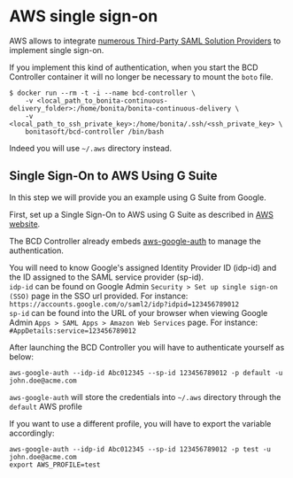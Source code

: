 # AWS single sign-on

AWS allows to integrate [numerous Third-Party SAML Solution Providers](https://docs.aws.amazon.com/IAM/latest/UserGuide/id_roles_providers_saml_3rd-party.html) to implement single sign-on.

If you implement this kind of authentication, when you start the BCD Controller container it will no longer be necessary to mount the `boto` file.

```
$ docker run --rm -t -i --name bcd-controller \
    -v <local_path_to_bonita-continuous-delivery_folder>:/home/bonita/bonita-continuous-delivery \
    -v <local_path_to_ssh_private_key>:/home/bonita/.ssh/<ssh_private_key> \
    bonitasoft/bcd-controller /bin/bash
```

Indeed you will use `~/.aws` directory instead.

## Single Sign-On to AWS Using G Suite

In this step we will provide you an example using G Suite from Google.

First, set up a Single Sign-On to AWS using G Suite as described in [AWS website](https://aws.amazon.com/es/blogs/security/how-to-set-up-federated-single-sign-on-to-aws-using-google-apps/).

The BCD Controller already embeds [aws-google-auth](https://github.com/cevoaustralia/aws-google-auth) to manage the authentication.

You will need to know Google's assigned Identity Provider ID (idp-id) and the ID assigned to the SAML service provider (sp-id).  
`idp-id` can be found on Google Admin `Security > Set up single sign-on (SSO)` page in the SSO url provided. For instance: `https://accounts.google.com/o/saml2/idp?idpid=123456789012`  
`sp-id` can be found into the URL of your browser when viewing Google Admin `Apps > SAML Apps > Amazon Web Services` page. For instance: `#AppDetails:service=123456789012`

After launching the BCD Controller you will have to authenticate yourself as below:
```
aws-google-auth --idp-id Abc012345 --sp-id 123456789012 -p default -u john.doe@acme.com
```
`aws-google-auth` will store the credentials into `~/.aws` directory through the `default` AWS profile

If you want to use a different profile, you will have to export the variable accordingly:
```
aws-google-auth --idp-id Abc012345 --sp-id 123456789012 -p test -u john.doe@acme.com
export AWS_PROFILE=test
```
